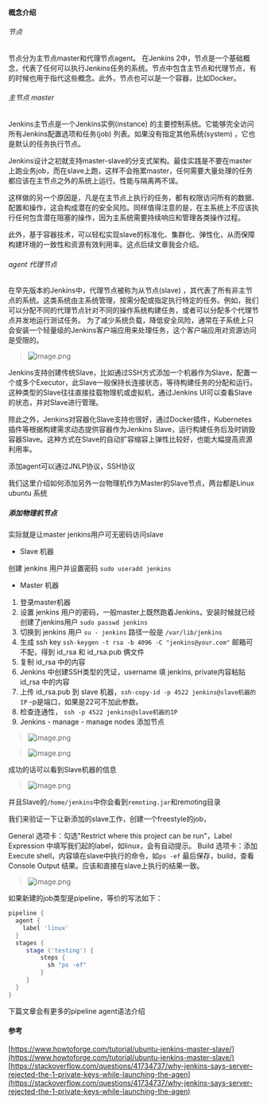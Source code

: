 #### 概念介绍

###### 节点
节点分为主节点master和代理节点agent。
在Jenkins 2中，节点是一个基础概念，代表了任何可以执行Jenkins任务的系统。节点中包含主节点和代理节点，有的时候也用于指代这些概念。此外，节点也可以是一个容器，比如Docker。

###### 主节点 master
Jenkins主节点是一个Jenkins实例(instance) 的主要控制系统。它能够完全访问所有Jenkins配置选项和任务(job) 列表。如果没有指定其他系统(system) ，它也是默认的任务执行节点。

Jenkins设计之初就支持master-slave的分支式架构。最佳实践是不要在master上跑业务job，而在slave上跑，这样不会拖累master，任何需要大量处理的任务都应该在主节点之外的系统上运行。性能与隔离两不误。

这样做的另一个原因是，凡是在主节点上执行的任务，都有权限访问所有的数据、配置和操作，这会构成潜在的安全风险。同样值得注意的是，在主系统上不应该执行任何包含潜在阻塞的操作，因为主系统需要持续响应和管理各类操作过程。

此外，基于容器技术，可以轻松实现slave的标准化、集群化、弹性化，从而保障构建环境的一致性和资源有效利用率。这点后续文章我会介绍。

###### agent 代理节点
在早先版本的Jenkins中，代理节点被称为从节点(slave) ，其代表了所有非主节点的系统。这类系统由主系统管理，按需分配或指定执行特定的任务。例如，我们可以分配不同的代理节点针对不同的操作系统构建任务，或者可以分配多个代理节点并发地运行测试任务。
为了减少系统负载，降低安全风险，通常在子系统上只会安装一个轻量级的Jenkins客户端应用来处理任务，这个客户端应用对资源访问是受限的。

> ![image.png](https://hexo-blog.pek3b.qingstor.com/upload_images/71414-97ed71c29d20c975.png?imageMogr2/auto-orient/strip%7CimageView2/2/w/1240)

Jenkins支持创建传统Slave，比如通过SSH方式添加一个机器作为Slave，配置一个或多个Executor，此Slave一般保持长连接状态，等待构建任务的分配和运行。这种类型的Slave往往直接挂载物理机或虚拟机，通过Jenkins UI可以查看Slave的状态，并对Slave进行管理。

除此之外，Jenkins对容器化Slave支持也很好，通过Docker插件，Kubernetes插件等根据构建需求动态提供容器作为Jenkins Slave，运行构建任务后及时销毁容器Slave。这种方式在Slave的自动扩容缩容上弹性比较好，也能大幅提高资源利用率。

添加agent可以通过JNLP协议，SSH协议

我们这里介绍如何添加另外一台物理机作为Master的Slave节点，两台都是Linux ubuntu 系统

#####  添加物理机节点
实际就是让master jenkins用户可无密码访问slave

* Slave 机器

创建 jenkins 用户并设置密码 `sudo useradd jenkins`

* Master 机器

1. 登录master机器
2. 设置 jenkins 用户的密码，一般master上既然跑着Jenkins，安装时候就已经创建了jenkins用户  `sudo passwd jenkins`
3. 切换到 jenkins 用户 `su - jenkins` 路径一般是 `/var/lib/jenkins`
4. 生成 ssh key `ssh-keygen -t rsa -b 4096 -C "jenkins@your.com"` 邮箱可不配，得到 id_rsa 和 id_rsa.pub 俩文件
5. 复制 id_rsa 中的内容
6. Jenkins 中创建SSH类型的凭证，username 填 jenkins, private内容粘贴 id_rsa 中的内容
7. 上传 id_rsa.pub 到 slave 机器，`ssh-copy-id -p 4522 jenkins@slave机器的IP` -p是端口，如果是22可不加此参数。
8. 检查连通性， `ssh -p 4522 jenkins@slave机器的IP`
9. Jenkins - manage - manage nodes 添加节点

>  ![image.png](https://hexo-blog.pek3b.qingstor.com/upload_images/71414-0ca64b6ba31e4519.png?imageMogr2/auto-orient/strip%7CimageView2/2/w/1240)

>  ![image.png](https://hexo-blog.pek3b.qingstor.com/upload_images/71414-39905a4184d77b0b.png?imageMogr2/auto-orient/strip%7CimageView2/2/w/1240)

成功的话可以看到Slave机器的信息
> ![image.png](https://hexo-blog.pek3b.qingstor.com/upload_images/71414-f77c208f48134ec1.png?imageMogr2/auto-orient/strip%7CimageView2/2/w/1240)

并且Slave的`/home/jenkins`中你会看到`remoting.jar`和remoting目录

我们来验证一下让新添加的slave工作，创建一个freestyle的job，

General 选项卡：勾选"Restrict where this project can be run"，Label Expression 中填写我们起的label，如linux，会有自动提示。
Build 选项卡：添加 Execute shell，内容填在slave中执行的命令，如`ps -ef`
最后保存，build，查看 Console Output 结果。应该和直接在slave上执行的结果一致。

> ![image.png](https://hexo-blog.pek3b.qingstor.com/upload_images/71414-557272ff5d41c9e2.png?imageMogr2/auto-orient/strip%7CimageView2/2/w/1240)

如果新建的job类型是pipeline，等价的写法如下：
```groovy
pipeline {
  agent {
    label 'linux'
  }
  stages {
     stage ('testing') {
         steps {
           sh "ps -ef"
         }
     }
  }
}
```
下篇文章会有更多的pipeline agent语法介绍

#### 参考
[https://www.howtoforge.com/tutorial/ubuntu-jenkins-master-slave/](https://www.howtoforge.com/tutorial/ubuntu-jenkins-master-slave/)
[https://stackoverflow.com/questions/41734737/why-jenkins-says-server-rejected-the-1-private-keys-while-launching-the-agen](https://stackoverflow.com/questions/41734737/why-jenkins-says-server-rejected-the-1-private-keys-while-launching-the-agen)
